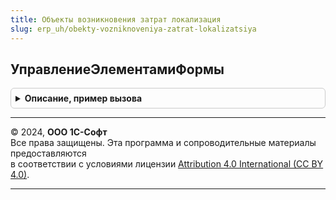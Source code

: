 ```yaml
---
title: Объекты возникновения затрат локализация
slug: erp_uh/obekty-vozniknoveniya-zatrat-lokalizatsiya
---
```



## УправлениеЭлементамиФормы
<details style="margin: 1em 0; padding: 0.5em; border: 1px solid #ccc; border-radius: 6px;">

<summary style="font-weight: bold; cursor: pointer;">Описание, пример вызова</summary>

```bsl

Процедура УправлениеЭлементамиФормы(Форма) Экспорт
```

Пример вызова
```bsl
ОбъектыВозникновенияЗатратЛокализация.УправлениеЭлементамиФормы(Форма) 
```
</details>

---

© 2024, **ООО 1С-Софт**  
Все права защищены. Эта программа и сопроводительные материалы предоставляются  
в соответствии с условиями лицензии [Attribution 4.0 International (CC BY 4.0)](https://creativecommons.org/licenses/by/4.0/legalcode).

---
